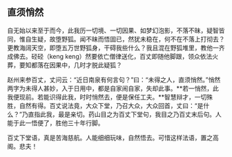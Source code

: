 ##  直须悄然

自无始以来至于而今，此我历一切境、一切因果、如梦幻泡影，不落不昧，疑智皆同，惟自生疑，故堕野狐。闻不昧而悟固已，然犹未稳在，何不在不落上打彻去？更教海阔天空，即堕五万世野狐身，干碍我些什么？我且混在野狐堆里，教他一齐成佛去。硁硁（keng keng）然要依亡僧律送化，百丈即随他脚跟，领众依法火葬，要知都落在因果中，几时才脱此疑狐？

赵州来参百丈，丈问云：“近日南泉有何言句？”曰：“未得之人，直须悄然。”悄然两字为未得人甚妙，入于日用中，都是自家闹自家，失却此事。**若一悄然，此我便现前。若能识得此我，时时悄然去，便是保任工夫。**智慧辩才，一切殊胜，自然有得。百丈说法竟，大众下堂，乃召大众，大众回首，丈曰：“是什么？”乃直指此我，最是亲切。药山目之为百丈下堂句，我目之乃百丈末后句。人能于此一悟便了，胜他三十年行脚。

百丈下堂语，真是苦海慈航。人能细细玩味，自然悟去。可惜这样法语，置之高阁。悲夫！
